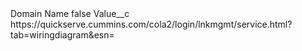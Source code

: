 <?xml version="1.0" encoding="UTF-8"?>
<CustomMetadata xmlns="http://soap.sforce.com/2006/04/metadata" xmlns:xsi="http://www.w3.org/2001/XMLSchema-instance" xmlns:xsd="http://www.w3.org/2001/XMLSchema">
    <label>Domain Name</label>
    <protected>false</protected>
    <values>
        <field>Value__c</field>
        <value xsi:type="xsd:string">https://quickserve.cummins.com/cola2/login/lnkmgmt/service.html?tab=wiringdiagram&amp;esn=</value>
    </values>
</CustomMetadata>
